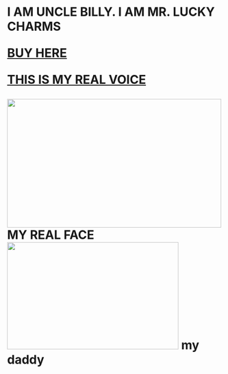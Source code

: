 <title>uncle billy's website</title>
<h1>I AM UNCLE BILLY.
I AM MR. LUCKY CHARMS <p>
 <strong> <a href="https://www.amazon.com/Lucky-Charms-Gluten-Breakfast-Cereal/dp/B07CX3FHM1">BUY HERE</a>
  <p>
   <a href="https://www.youtube.com/watch?v=dQw4w9WgXcQ">THIS IS MY REAL VOICE</a>
   <p>
   <img src="https://i.ytimg.com/vi/IKi7ZcKkVGs/maxresdefault.jpg" height="300" width="500"/>
   MY REAL FACE
    <img src="https://akm-img-a-in.tosshub.com/businesstoday/images/story/202101/amouhaji_660_200121122043.jpg?size=948:533" height="250" width="400"/> my daddy
